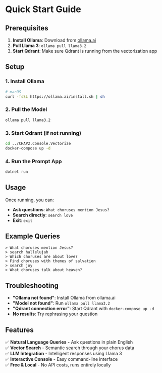 # Quick Start Guide

## Prerequisites

1. **Install Ollama**: Download from [ollama.ai](https://ollama.ai)
2. **Pull Llama 3**: `ollama pull llama3.2`
3. **Start Qdrant**: Make sure Qdrant is running from the vectorization app

## Setup

### 1. Install Ollama
```bash
# macOS
curl -fsSL https://ollama.ai/install.sh | sh
```

### 2. Pull the Model
```bash
ollama pull llama3.2
```

### 3. Start Qdrant (if not running)
```bash
cd ../CHAP2.Console.Vectorize
docker-compose up -d
```

### 4. Run the Prompt App
```bash
dotnet run
```

## Usage

Once running, you can:

- **Ask questions**: `What choruses mention Jesus?`
- **Search directly**: `search love`
- **Exit**: `exit`

## Example Queries

```
> What choruses mention Jesus?
> search hallelujah
> Which choruses are about love?
> Find choruses with themes of salvation
> search joy
> What choruses talk about heaven?
```

## Troubleshooting

- **"Ollama not found"**: Install Ollama from ollama.ai
- **"Model not found"**: Run `ollama pull llama3.2`
- **"Qdrant connection error"**: Start Qdrant with `docker-compose up -d`
- **No results**: Try rephrasing your question

## Features

✅ **Natural Language Queries** - Ask questions in plain English  
✅ **Vector Search** - Semantic search through your chorus data  
✅ **LLM Integration** - Intelligent responses using Llama 3  
✅ **Interactive Console** - Easy command-line interface  
✅ **Free & Local** - No API costs, runs entirely locally 